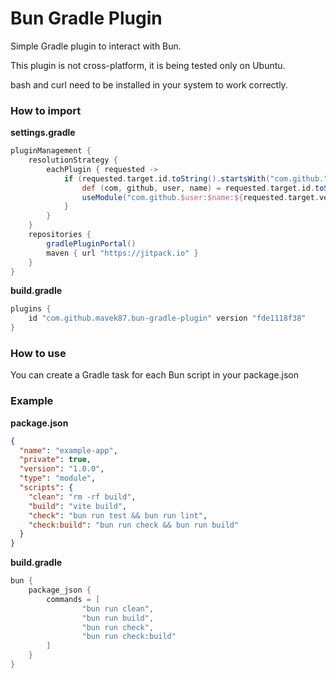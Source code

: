 # Bun Gradle Plugin

Simple Gradle plugin to interact with Bun.

This plugin is not cross-platform, it is being tested only on Ubuntu.

bash and curl need to be installed in your system to work correctly.

### How to import

**settings.gradle**
```gradle
pluginManagement {
    resolutionStrategy {
        eachPlugin { requested ->
            if (requested.target.id.toString().startsWith("com.github.")) {
                def (com, github, user, name) = requested.target.id.toString().split("\\.")
                useModule("com.github.$user:$name:${requested.target.version}")
            }
        }
    }
    repositories {
        gradlePluginPortal()
        maven { url "https://jitpack.io" }
    }
}
```

**build.gradle**
```gradle
plugins {
    id "com.github.mavek87.bun-gradle-plugin" version "fde1118f38"
}
```

### How to use

You can create a Gradle task for each Bun script in your package.json

### Example

**package.json**
```json
{
  "name": "example-app",
  "private": true,
  "version": "1.0.0",
  "type": "module",
  "scripts": {
    "clean": "rm -rf build",
    "build": "vite build",
    "check": "bun run test && bun run lint",
    "check:build": "bun run check && bun run build"
  }
}
```


**build.gradle**

```gradle
bun {
    package_json {
        commands = [
                "bun run clean",
                "bun run build",
                "bun run check",
                "bun run check:build"
        ]
    }
}
```
